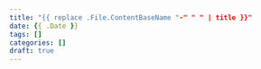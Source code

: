 ```yaml
---
title: "{{ replace .File.ContentBaseName "-" " " | title }}"
date: {{ .Date }}
tags: []
categories: []
draft: true
---
```

